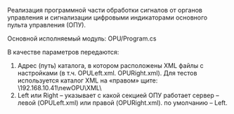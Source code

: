 Реализация программной части обработки сигналов от органов управления и сигнализации цифровыми индикаторами основного пульта управления (ОПУ).

Основной исполняемый модуль: OPU/Program.cs

В качестве параметров передаются:
1.	Адрес (путь) каталога, в котором расположены XML файлы с настройками (в т.ч. OPULeft.xml. OPURight.xml). Для тестов используется каталог XML на «правом» щите: \\192.168.10.41\newOPU\XML\
2.	Left  или Right – указывает с какой секцией ОПУ работает сервер – левой (OPULeft.xml) или правой (OPURight.xml). по умолчанию – Left.
